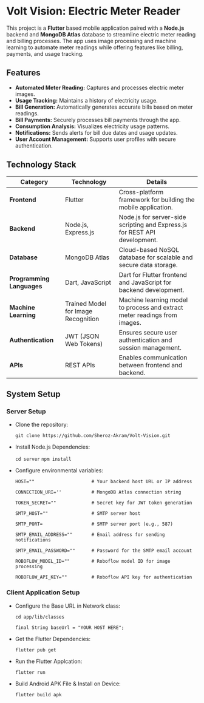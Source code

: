 # Volt Vision: Electric Meter Reader
This project is a **Flutter** based mobile application paired with a **Node.js** backend and **MongoDB Atlas** database to streamline electric meter reading and billing processes. The app uses image processing and machine learning to automate meter readings while offering features like billing, payments, and usage tracking.

## Features
- **Automated Meter Reading:** Captures and processes electric meter images.
- **Usage Tracking:** Maintains a history of electricity usage.
- **Bill Generation:** Automatically generates accurate bills based on meter readings.
- **Bill Payments:** Securely processes bill payments through the app.
- **Consumption Analysis:** Visualizes electricity usage patterns.
- **Notifications:** Sends alerts for bill due dates and usage updates.
- **User Account Management:** Supports user profiles with secure authentication.

## Technology Stack

| **Category**              | **Technology**                             | **Details**                                                                 |
|----------------------------|--------------------------------------------|-----------------------------------------------------------------------------|
| **Frontend**               | Flutter                                   | Cross-platform framework for building the mobile application.              |
| **Backend**                | Node.js, Express.js                       | Node.js for server-side scripting and Express.js for REST API development. |
| **Database**               | MongoDB Atlas                             | Cloud-based NoSQL database for scalable and secure data storage.           |
| **Programming Languages**  | Dart, JavaScript                          | Dart for Flutter frontend and JavaScript for backend development.          |
| **Machine Learning**       | Trained Model for Image Recognition       | Machine learning model to process and extract meter readings from images.  |
| **Authentication**         | JWT (JSON Web Tokens)                     | Ensures secure user authentication and session management.                 |
| **APIs**                   | REST APIs                                 | Enables communication between frontend and backend.                        |

## System Setup

### Server Setup
- Clone the repository:
  
  ```git clone https://github.com/Sheroz-Akram/Volt-Vision.git```
  
- Install Node.js Dependencies:
  
  `cd server`
  `npm install`
  
- Configure environmental variables:
  
  ```
  HOST=""                     # Your backend host URL or IP address

  CONNECTION_URI=''           # MongoDB Atlas connection string

  TOKEN_SECRET=""             # Secret key for JWT token generation

  SMTP_HOST=""                # SMTP server host

  SMTP_PORT=                  # SMTP server port (e.g., 587)

  SMTP_EMAIL_ADDRESS=""       # Email address for sending notifications

  SMTP_EMAIL_PASSWORD=""      # Password for the SMTP email account

  ROBOFLOW_MODEL_ID=""        # Roboflow model ID for image processing

  ROBOFLOW_API_KEY=""         # Roboflow API key for authentication
  ```

### Client Application Setup

- Configure the Base URL in Network class:

  ```
  cd app/lib/classes
  ```

  ```
  final String baseUrl = "YOUR HOST HERE";
  ```

- Get the Flutter Dependencies:

  ```
  flutter pub get
  ```

- Run the Flutter Applcation:

  ```
  flutter run
  ```

- Build Android APK File & Install on Device:

  ```
  flutter build apk
  ```
